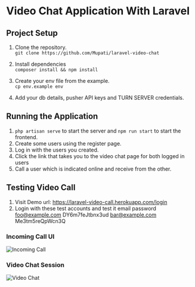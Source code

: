 # Video Chat Application With Laravel

## Project Setup

1. Clone the repository.<br/>
`git clone https://github.com/Mupati/laravel-video-chat`

2. Install dependencies<br/>
`composer install && npm install`

3. Create your env file from the example.<br/>
`cp env.example env`

4. Add your db details, pusher API keys and  TURN SERVER credentials.
   

## Running the Application

1. `php artisan serve` to start the server and `npm run start` to start the frontend.
2. Create some users using the register page.
3. Log in with the users you created.
4. Click the link that takes you to the video chat page for both logged in users
5. Call a user which is indicated online and receive from the  other.


## Testing Video Call
1. Visit Demo url: https://laravel-video-call.herokuapp.com/login
2. Login with these test accounts and test it 
    email            password
    foo@example.com  DY6m7feJtbnx3ud
    bar@example.com  Me3tm5reQpWcn3Q

### Incoming Call UI
![Incoming Call](https://dev-to-uploads.s3.amazonaws.com/i/1qk47qwka8iz0m43tmdu.png)

### Video Chat Session
![Video Chat](https://dev-to-uploads.s3.amazonaws.com/i/80q8j4yxg6dp8xgb36ql.png)